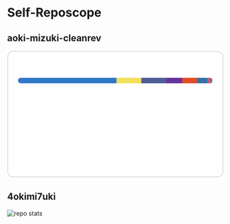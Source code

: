 # Self-Reposcope

## aoki-mizuki-cleanrev

![repo stats](./output/full_languages.svg)

## 4okimi7uki

![repo stats](./output/full_languages_4okimi7uki.svg)
